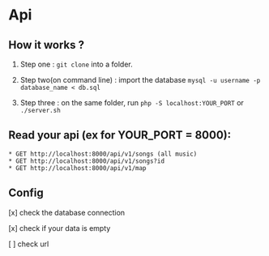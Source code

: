 # Api

## How it works ?

1. Step one : `git clone` into a folder.

2. Step two(on command line) : import the database `mysql -u username -p database_name < db.sql`

3.  Step three : on the same folder, run `php -S localhost:YOUR_PORT` or `./server.sh`

## Read your api (ex for YOUR_PORT = 8000):

    * GET http://localhost:8000/api/v1/songs (all music)
    * GET http://localhost:8000/api/v1/songs?id
    * GET http://localhost:8000/api/v1/map
    

## Config

[x] check the database connection

[x] check if your data is empty

[ ] check url
